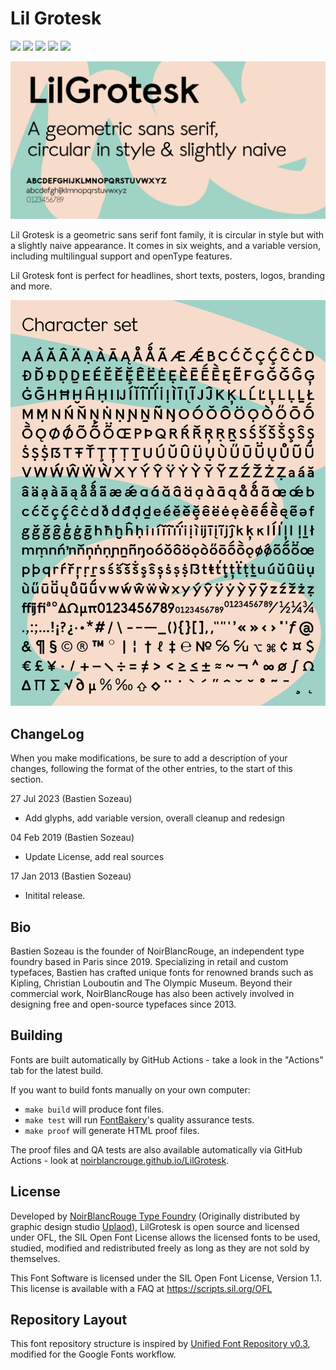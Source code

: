# Lil Grotesk

[![][Fontbakery]](https://noirblancrouge.github.io/LilGrotesk/fontbakery/fontbakery-report.html)
[![][Universal]](https://noirblancrouge.github.io/LilGrotesk/fontbakery/fontbakery-report.html)
[![][Outline Checks]](https://noirblancrouge.github.io/LilGrotesk/fontbakery/fontbakery-report.html)
[![][Font File Checks]](https://noirblancrouge.github.io/LilGrotesk/fontbakery/fontbakery-report.html)
[![][OpenType Specification Checks]](https://noirblancrouge.github.io/LilGrotesk/fontbakery/fontbakery-report.html)

[Fontbakery]: https://img.shields.io/endpoint?url=https://noirblancrouge.github.io/LilGrotesk/badges/overall.json
[Outline Checks]: https://img.shields.io/endpoint?url=https://noirblancrouge.github.io/LilGrotesk/badges/OutlineChecks.json
[Font File Checks]: https://img.shields.io/endpoint?url=https://noirblancrouge.github.io/LilGrotesk/badges/FontFileChecks.json
[Universal]: https://img.shields.io/endpoint?url=https://noirblancrouge.github.io/LilGrotesk/badges/UniversalProfileChecks.json
[OpenType Specification Checks]: https://img.shields.io/endpoint?url=https://noirblancrouge.github.io/LilGrotesk/badges/OpenTypeSpecificationChecks.json

![Cover](https://raw.githubusercontent.com/noirblancrouge/LilGrotesk/master/documentation/images/lil-grotesk.jpg)

Lil Grotesk is a geometric sans serif font family, it is circular in style but with a slightly naive appearance.
It comes in six weights, and a variable version, including multilingual support and openType features.

Lil Grotesk font is perfect for headlines, short texts, posters, logos, branding and more.

![Specimen](https://raw.githubusercontent.com/noirblancrouge/LilGrotesk/master/documentation/images/lil-grotesk-charset.jpg)

## ChangeLog

When you make modifications, be sure to add a description of your changes,
following the format of the other entries, to the start of this section.

27 Jul 2023 (Bastien Sozeau)
- Add glyphs, add variable version, overall cleanup and redesign

04 Feb 2019 (Bastien Sozeau)
- Update License, add real sources

17 Jan 2013 (Bastien Sozeau)
- Initital release.

## Bio

Bastien Sozeau is the founder of NoirBlancRouge, an independent type foundry based in Paris since 2019. Specializing in retail and custom typefaces, Bastien has crafted unique fonts for renowned brands such as Kipling, Christian Louboutin and The Olympic Museum. Beyond their commercial work, NoirBlancRouge has also been actively involved in designing free and open-source typefaces since 2013.

## Building

Fonts are built automatically by GitHub Actions - take a look in the "Actions" tab for the latest build.

If you want to build fonts manually on your own computer:

* `make build` will produce font files.
* `make test` will run [FontBakery](https://github.com/googlefonts/fontbakery)'s quality assurance tests.
* `make proof` will generate HTML proof files.

The proof files and QA tests are also available automatically via GitHub Actions - look at [noirblancrouge.github.io/LilGrotesk](https://noirblancrouge.github.io/LilGrotesk).

## License

Developed by [NoirBlancRouge Type Foundry](https://noirblancrouge.com) (Originally distributed by graphic design studio [Uplaod](https://uplaod.fr)), LilGrotesk is open source and licensed under OFL, the SIL Open Font License allows the licensed fonts to be used, studied, modified and redistributed freely as long as they are not sold by themselves.

This Font Software is licensed under the SIL Open Font License, Version 1.1.
This license is available with a FAQ at
https://scripts.sil.org/OFL

## Repository Layout

This font repository structure is inspired by [Unified Font Repository v0.3](https://github.com/unified-font-repository/Unified-Font-Repository), modified for the Google Fonts workflow.
